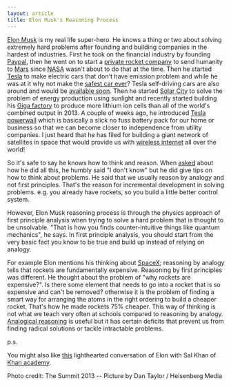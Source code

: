 ```yaml
---
layout: article
title: Elon Musk's Reasoning Process
---
```



[Elon Musk](https://en.wikipedia.org/wiki/Elon_Musk) is my real life super-hero. He knows a thing or two about solving extremely hard problems after founding and building companies in the hardest of industries. First he took on the financial industry by founding [Paypal](https://www.paypal.com/), then he went on to start a [private rocket company](http://blog.hsaghir.com/2015/06/14/elon-musk-reasoning-process/www.spacex.com) to send humanity to [Mars](http://sploid.gizmodo.com/elon-musk-vows-for-2026-manned-mars-mission-wants-self-1592859862) since [NASA](http://blog.hsaghir.com/2015/06/14/elon-musk-reasoning-process/www.nasa.gov) wasn't about to do that at the time. Then he started [Tesla](http://blog.hsaghir.com/2015/06/14/elon-musk-reasoning-process/www.teslamotors.com) to make electric cars that don't have emission problem and while he was at it why not make the [safest car ever](http://www.forbes.com/sites/joannmuller/2013/12/23/teslas-5-star-safety-rating-is-reaffirmed/)? Tesla self-driving cars are also around and would be [available soon](http://www.nytimes.com/2015/03/20/business/elon-musk-says-self-driving-tesla-cars-will-be-in-the-us-by-summer.html?_r=0). Then he started [Solar City](http://blog.hsaghir.com/2015/06/14/elon-musk-reasoning-process/www.solarcity.com) to solve the problem of energy production using sunlight and recently started building his [Giga factory](http://www.teslamotors.com/en_CA/gigafactory) to produce more lithium ion cells than all of the world's combined output in 2013. A couple of weeks ago, he introduced [Tesla powerwall](http://www.teslamotors.com/en_CA/powerwall) which is basically a slick no fuss battery pack for our home or business so that we can become closer to independence from utility companies. I just heard that he has filed for building a giant network of satellites in space that would provide us with [wireless internet](http://www.businessinsider.com/space-x-is-trying-to-serve-up-internet-service-from-space-2015-6) all over the world!

So it's safe to say he knows how to think and reason. When [asked](https://www.ted.com/talks/elon_musk_the_mind_behind_tesla_spacex_solarcity?language=en) about how he did all this, he humbly said "I don't know" but he did give tips on how to think about problems. He said that we usually reason by analogy and not first principles. That's the reason for incremental development in solving problems. e.g. you already have rockets, so you build a little better control system.

However, Elon Musk reasoning process is through the physics approach of first principle analysis when trying to solve a hard problem that is thought to be unsolvable. "That is how you finds counter-intuitive things like quantum mechanics", he says. In first principle analysis, you should start from the very basic fact you know to be true and build up instead of relying on analogy.

For example Elon mentions his thinking about [SpaceX](http://www.spacex.com); reasoning by analogy tells that rockets are fundamentally expensive. Reasoning by first principles was different. He thought about the problem of "why rockets are expensive?". Is there some element that needs to go into a rocket that is so expensive and can't be removed? otherwise it is the problem of finding a smart way for arranging the atoms in the right ordering to build a cheaper rocket. That's how he made rockets 75% cheaper. This way of thinking is not what we teach very often at schools compared to reasoning by analogy. [Analogical reasoning](http://plato.stanford.edu/entries/reasoning-analogy/) is useful but it has certain deficits that prevent us from finding radical solutions or tackle intractable problems.

p.s.

You might also like [this](https://www.khanacademy.org/talks-and-interviews/khan-academy-living-room-chats/v/elon-musk) lighthearted conversation of Elon with Sal Khan of [Khan academy](https://www.khanacademy.org/).

Photo credit:
The Summit 2013 -- Picture by Dan Taylor / Heisenberg Media